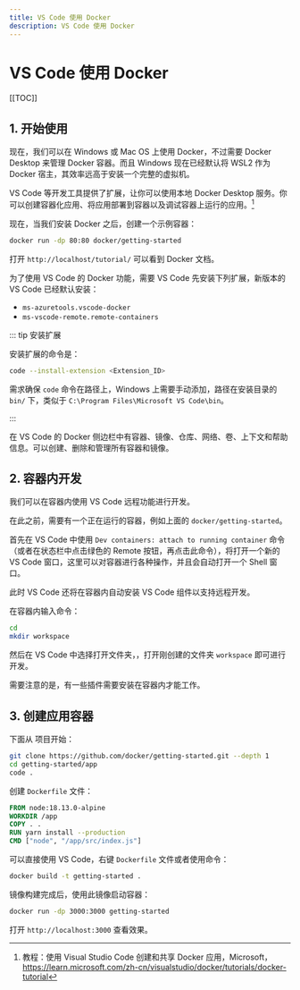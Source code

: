 ```yaml
---
title: VS Code 使用 Docker
description: VS Code 使用 Docker
---
```


# VS Code 使用 Docker

[[TOC]]

## 1. 开始使用

现在，我们可以在 Windows 或 Mac OS 上使用 Docker，不过需要 Docker Desktop 来管理 Docker 容器。而且 Windows 现在已经默认将 WSL2 作为 Docker 宿主，其效率远高于安装一个完整的虚拟机。

VS Code 等开发工具提供了扩展，让你可以使用本地 Docker Desktop 服务。你可以创建容器化应用、将应用部署到容器以及调试容器上运行的应用。[^1]

[^1]: 教程：使用 Visual Studio Code 创建和共享 Docker 应用，Microsoft，<https://learn.microsoft.com/zh-cn/visualstudio/docker/tutorials/docker-tutorial>

现在，当我们安装 Docker 之后，创建一个示例容器：

```bash
docker run -dp 80:80 docker/getting-started
```

打开 `http://localhost/tutorial/` 可以看到 Docker 文档。

为了使用 VS Code 的 Docker 功能，需要 VS Code 先安装下列扩展，新版本的 VS Code 已经默认安装：
- `ms-azuretools.vscode-docker`
- `ms-vscode-remote.remote-containers`

::: tip 安装扩展

安装扩展的命令是：

```bash
code --install-extension <Extension_ID>
```

需求确保 `code` 命令在路径上，Windows 上需要手动添加，路径在安装目录的 `bin/` 下，类似于 `C:\Program Files\Microsoft VS Code\bin`。

:::

在 VS Code 的 Docker 侧边栏中有容器、镜像、仓库、网络、卷、上下文和帮助信息。可以创建、删除和管理所有容器和镜像。

## 2. 容器内开发

我们可以在容器内使用 VS Code 远程功能进行开发。

在此之前，需要有一个正在运行的容器，例如上面的 `docker/getting-started`。

首先在 VS Code 中使用 `Dev containers: attach to running container` 命令（或者在状态栏中点击绿色的 Remote 按钮，再点击此命令），将打开一个新的 VS Code 窗口，这里可以对容器进行各种操作，并且会自动打开一个 Shell 窗口。

此时 VS Code 还将在容器内自动安装 VS Code 组件以支持远程开发。

在容器内输入命令：

```bash
cd
mkdir workspace
```

然后在 VS Code 中选择打开文件夹，，打开刚创建的文件夹 `workspace` 即可进行开发。

需要注意的是，有一些插件需要安装在容器内才能工作。

## 3. 创建应用容器

下面从 项目开始：

```bash
git clone https://github.com/docker/getting-started.git --depth 1
cd getting-started/app
code .
```

创建 `Dockerfile` 文件：

```dockerfile
FROM node:18.13.0-alpine
WORKDIR /app
COPY . .
RUN yarn install --production
CMD ["node", "/app/src/index.js"]
```

可以直接使用 VS Code，右键 `Dockerfile` 文件或者使用命令：

```bash
docker build -t getting-started .
```

镜像构建完成后，使用此镜像启动容器：

```bash
docker run -dp 3000:3000 getting-started
```

打开 `http://localhost:3000` 查看效果。
